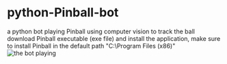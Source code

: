 # python-Pinball-bot
a python bot playing Pinball using computer vision to track the ball
download Pinball executable (exe file) and install the application, make sure to install Pinball in the default path "C:\Program Files (x86)"
![the bot playing](https://media.giphy.com/media/OYpHkUmV9HPklDwQ2h/giphy.gif)
